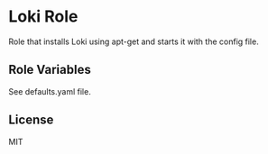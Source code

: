 Loki Role 
=========
Role that installs Loki using apt-get and starts it with the config file.

## Role Variables
See defaults.yaml file.

License
-------

MIT
